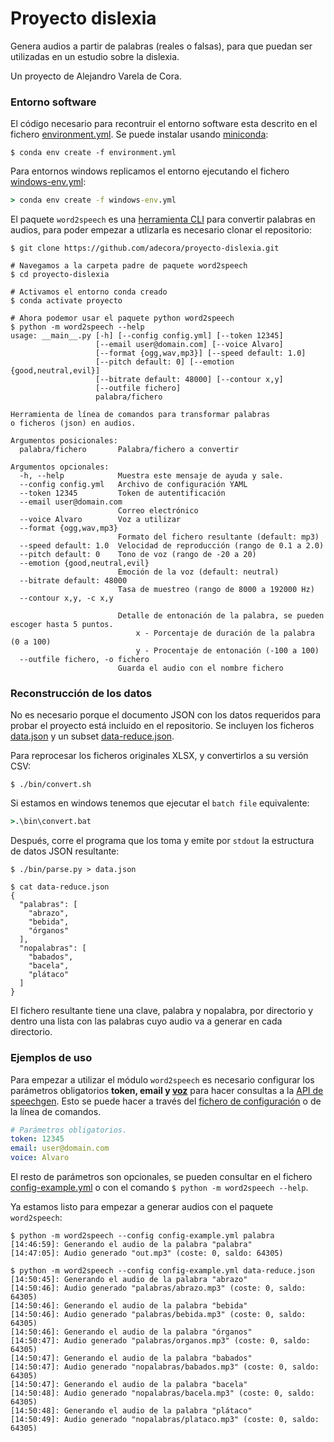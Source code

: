 # Proyecto dislexia 

Genera audios a partir de palabras (reales o falsas), para que puedan ser utilizadas en un estudio sobre la dislexia.

Un proyecto de Alejandro Varela de Cora.

### Entorno software

El código necesario para recontruir el entorno software esta descrito en el fichero [environment.yml](./environment.yml). Se puede instalar usando [miniconda](https://docs.anaconda.com/miniconda):

```shell
$ conda env create -f environment.yml
```
Para entornos windows replicamos el entorno ejecutando el fichero [windows-env.yml](./windows-env.yml):

```cmd
> conda env create -f windows-env.yml
```

El paquete `word2speech` es una [herramienta CLI](https://es.wikipedia.org/wiki/Interfaz_de_l%C3%ADnea_de_comandos) para convertir palabras en audios, para poder empezar a utlizarla es necesario clonar el repositorio:

```shell
$ git clone https://github.com/adecora/proyecto-dislexia.git

# Navegamos a la carpeta padre de paquete word2speech
$ cd proyecto-dislexia

# Activamos el entorno conda creado
$ conda activate proyecto

# Ahora podemor usar el paquete python word2speech
$ python -m word2speech --help
usage: __main__.py [-h] [--config config.yml] [--token 12345]
                   [--email user@domain.com] [--voice Alvaro]
                   [--format {ogg,wav,mp3}] [--speed default: 1.0]
                   [--pitch default: 0] [--emotion {good,neutral,evil}]
                   [--bitrate default: 48000] [--contour x,y]
                   [--outfile fichero]
                   palabra/fichero

Herramienta de línea de comandos para transformar palabras
o ficheros (json) en audios.

Argumentos posicionales:
  palabra/fichero       Palabra/fichero a convertir

Argumentos opcionales:
  -h, --help            Muestra este mensaje de ayuda y sale.
  --config config.yml   Archivo de configuración YAML
  --token 12345         Token de autentificación
  --email user@domain.com
                        Correo electrónico
  --voice Alvaro        Voz a utilizar
  --format {ogg,wav,mp3}
                        Formato del fichero resultante (default: mp3)
  --speed default: 1.0  Velocidad de reproducción (rango de 0.1 a 2.0)
  --pitch default: 0    Tono de voz (rango de -20 a 20)
  --emotion {good,neutral,evil}
                        Emoción de la voz (default: neutral)
  --bitrate default: 48000
                        Tasa de muestreo (rango de 8000 a 192000 Hz)
  --contour x,y, -c x,y
                        
                        Detalle de entonación de la palabra, se pueden escoger hasta 5 puntos.
                            x - Porcentaje de duración de la palabra (0 a 100)
                            y - Procentaje de entonación (-100 a 100)
  --outfile fichero, -o fichero
                        Guarda el audio con el nombre fichero
```

### Reconstrucción de los datos

No es necesario porque el documento JSON con los datos requeridos para probar el proyecto está incluido en el repositorio. Se incluyen los ficheros [data.json](./data.json) y un subset [data-reduce.json](./data-reduce.json).

Para reprocesar los ficheros originales XLSX, y convertirlos a su versión CSV:

```shell
$ ./bin/convert.sh
```

Si estamos en windows tenemos que ejecutar el `batch file` equivalente:

```cmd
>.\bin\convert.bat
```

Después, corre el programa que los toma y emite por `stdout` la estructura de datos JSON resultante:

```shell
$ ./bin/parse.py > data.json

$ cat data-reduce.json
{
  "palabras": [
    "abrazo",
    "bebida",
    "órganos"
  ],
  "nopalabras": [
    "babados",
    "bacela",
    "plátaco"
  ] 
}
```

El fichero resultante tiene una clave, palabra y nopalabra, por directorio y dentro una lista con las palabras cuyo audio va a generar en cada directorio.

### Ejemplos de uso

Para empezar a utilizar el módulo `word2speech` es necesario configurar los parámetros obligatorios **token, email y [voz](https://speechgen.io/en/voices/)** para hacer consultas a la [API de speechgen](https://speechgen.io/en/node/api/). Esto se puede hacer a través del [fichero de configuración](./config-example.yml) o de la línea de comandos.

```yml
# Parámetros obligatorios.
token: 12345
email: user@domain.com
voice: Alvaro
```

El resto de parámetros son opcionales, se pueden consultar en el fichero [config-example.yml](./config-example.yml) o con el comando `$ python -m word2speech --help`.

Ya estamos listo para empezar a generar audios con el paquete `word2speech`:

```shell
$ python -m word2speech --config config-example.yml palabra
[14:46:59]: Generando el audio de la palabra "palabra"
[14:47:05]: Audio generado "out.mp3" (coste: 0, saldo: 64305)

$ python -m word2speech --config config-example.yml data-reduce.json
[14:50:45]: Generando el audio de la palabra "abrazo"
[14:50:46]: Audio generado "palabras/abrazo.mp3" (coste: 0, saldo: 64305)
[14:50:46]: Generando el audio de la palabra "bebida"
[14:50:46]: Audio generado "palabras/bebida.mp3" (coste: 0, saldo: 64305)
[14:50:46]: Generando el audio de la palabra "órganos"
[14:50:47]: Audio generado "palabras/organos.mp3" (coste: 0, saldo: 64305)
[14:50:47]: Generando el audio de la palabra "babados"
[14:50:47]: Audio generado "nopalabras/babados.mp3" (coste: 0, saldo: 64305)
[14:50:47]: Generando el audio de la palabra "bacela"
[14:50:48]: Audio generado "nopalabras/bacela.mp3" (coste: 0, saldo: 64305)
[14:50:48]: Generando el audio de la palabra "plátaco"
[14:50:49]: Audio generado "nopalabras/plataco.mp3" (coste: 0, saldo: 64305)
```
